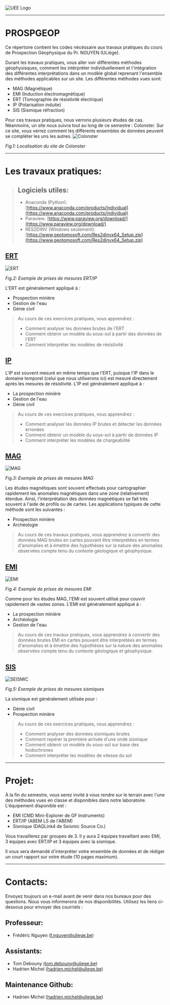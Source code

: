 ![UEE Logo](./pictures/UEE.png)

---
# PROSPGEOP
Ce répertoire contient les codes nécéssaire aux travaux pratiques du cours de Prospection Géophysique du Pr. NGUYEN (ULiège). 

Durant les travaux pratiques, vous aller voir différentes méthodes géophysisques, comment les intérprèter individuellement et l'intégration des différentes interprétations dans un modèle global reprenant l'ensemble des méthodes applicables sur un site. Les différentes méthodes vues sont:
- MAG (Magnétique)
- EMI (Induction électromagnétique)
- ERT (Tomographie de résistivité électrique)
- IP (Polarisation induite)
- SIS (Sismique réfraction)

Pour ces travaux pratiques, nous verrons plusieurs études de cas. Néanmoins, un site nous suivra tout au long de ce semestre : Colonster. Sur ce site, vous verrez comment les différents ensembles de données peuvent se compléter les uns les autres.
![Colonster](./pictures/MapLocalisation.jpg)

*Fig.1: Localisation du site de Colonster*

---
# Les travaux pratiques:

> ## Logiciels utiles:
> - Anaconda (Python): [https://www.anaconda.com/products/individual](https://www.anaconda.com/products/individual)
> - Paraview: [https://www.paraview.org/download/](https://www.paraview.org/download/)
> - RES2DINV (Windows seulement): [https://www.geotomosoft.com/Res2dinvx64_Setup.zip](https://www.geotomosoft.com/Res2dinvx64_Setup.zip)

## [ERT](./ERT_IP/README_ERTIP.md)
![ERT](./pictures/ERT_measurements.jpg)

*Fig.2: Exemple de prises de mesures ERT/IP*

L'ERT est généralement appliqué à :
- Prospection minière
- Gestion de l'eau
- Génie civil

> Au cours de ces exercices pratiques, vous apprendrez :
> - Comment analyser les données brutes de l'ERT
> - Comment obtenir un modèle du sous-sol à partir des données de l'ERT
> - Comment interpréter les modèles de résistivité

## [IP](./ERT_IP/README_ERTIP.md)
L'IP est souvent mesuré en même temps que l'ERT, puisque l'IP dans le domaine temporel (celui que nous utiliserons ici) est mesuré directement après les mesures de résistivité.
L'IP est généralement appliqué à :
- La prospection minière
- Gestion de l'eau
- Génie civil

> Au cours de ces exercices pratiques, vous apprendrez :
> - Comment analyser les données IP brutes et détecter les données erronées
> - Comment obtenir un modèle du sous-sol à partir de données IP
> - Comment interpréter les modèles de chargeabilité

## [MAG](./MAG/README_MAG.md)
![MAG](./pictures/MAG_measurements.jpg)

*Fig.3: Exemple de prises de mesures MAG*

Les études magnétiques sont souvent effectués pour cartographier rapidement les anomalies magnétiques dans une zone (relativement) étendue. Ainsi, l'interprétation des données magnétiques se fait très souvent à l'aide de profils ou de cartes. Les applications typiques de cette méthode sont les suivantes :
- Prospection minière
- Archéologie

> Au cours de ces travaux pratiques, vous apprendrez à convertir des données MAG brutes en cartes pouvant être interprétées en termes d'anomalies et à émettre des hypothèses sur la nature des anomalies observées compte tenu du contexte géologique et géophysique.

## [EMI](./EMI/README_EMI.md)
![EMI](./pictures/EMI_measurements.jpg)

*Fig.4: Exemple de prises de mesures EMI*

Comme pour les études MAG, l'EMI est souvent utilisé pour couvrir rapidement de vastes zones. L'EMI est généralement appliqué à : 
- La prospection minière
- Archéologie
- Gestion de l'eau

> Au cours de ces travaux pratiques, vous apprendrez à convertir des données brutes EMI en cartes pouvant être interprétées en termes d'anomalies et à émettre des hypothèses sur la nature des anomalies observées compte tenu du contexte géologique et géophysique.

## [SIS](./Seismic/README_SIS.md)
![SEISMIC](./pictures/SIS_measurements_Fred.gif)

*Fig.5: Exemple de prises de mesures sismiques*

La sismique est généralement utilisée pour :
- Génie civil
- Prospection minière

> Au cours de ces exercices pratiques, vous apprendrez :
> - Comment analyser des données sismiques brutes
> - Comment repérer la première arrivée d'une onde sismique
> - Comment obtenir un modèle du sous-sol sur base des hodochrones
> - Comment interpréter les modèles de vitesse du sol

---
# Projet:
À la fin du semestre, vous serez invité à vous rendre sur le terrain avec l'une des méthodes vues en classe et disponibles dans notre laboratoire. L'équipement disponible est :
- EMI (CMD Mini-Explorer de GF Instruments)
- ERT/IP (ABEM LS de l'ABEM)
- Sismique (DAQLink4 de Seismic Source Co.)

Vous travaillerez par groupes de 3. Il y aura 2 équipes travaillant avec EMI, 3 équipes avec ERT/IP et 3 équipes avec la sismique.

Il vous sera demandé d'interpréter votre ensemble de données et de rédiger un court rapport sur votre étude (10 pages maximum).

---
# Contacts:
Envoyez toujours un e-mail avant de venir dans nos bureaux pour des questions. Nous vous informerons de nos disponibilités. Utilisez les liens ci-dessous pour envoyer des courriels :
## Professeur: 
- Frédéric Nguyen ([f.nguyen@uliege.be](mailto:f.nguyen@uliege.be?subject=[GEOL0021-7]%20Github%20repository))
## Assistants:
- Tom Debouny ([tom.debouny@uliege.be](mailto:tom.debouny@uliege.be?subject=[GEOL0021-7]%20Github%20repository))
- Hadrien Michel ([hadrien.michel@uliege.be](mailto:hadrien.michel@uliege.be?subject=[GEOL0021-7]%20Github%20repository))
## Maintenance Github:
- Hadrien Michel ([hadrien.michel@uliege.be](mailto:hadrien.michel@uliege.be?subject=[GEOL0021-7]%20Github%20repository%20maintenance))
